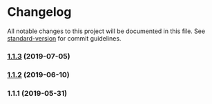 # Changelog

All notable changes to this project will be documented in this file. See [standard-version](https://github.com/conventional-changelog/standard-version) for commit guidelines.

### [1.1.3](https://github.com/FEMessage/el-number-range/compare/v1.1.2...v1.1.3) (2019-07-05)



### [1.1.2](https://github.com/FEMessage/el-number-range/compare/v1.1.1...v1.1.2) (2019-06-10)



### 1.1.1 (2019-05-31)
